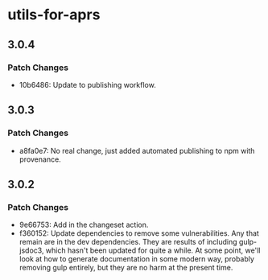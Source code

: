 # utils-for-aprs

## 3.0.4

### Patch Changes

- 10b6486: Update to publishing workflow.

## 3.0.3

### Patch Changes

- a8fa0e7: No real change, just added automated publishing to npm with provenance.

## 3.0.2

### Patch Changes

- 9e66753: Add in the changeset action.
- f360152: Update dependencies to remove some vulnerabilities. Any that remain are in the dev dependencies. They are results of including gulp-jsdoc3, which hasn't been updated for quite a while. At some point, we'll look at how to generate documentation in some modern way, probably removing gulp entirely, but they are no harm at the present time.

